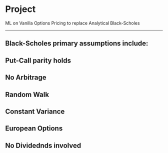# Project
ML on Vanilla Options Pricing to replace Analytical Black-Scholes

--------
## Black-Scholes primary assumptions include:
Put-Call parity holds
---
No Arbitrage
---
Random Walk 
---
Constant Variance
---
European Options
---
No Dividednds involved
---





